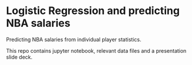 # Logistic Regression and predicting NBA salaries
Predicting NBA salaries from individual player statistics.

This repo contains jupyter notebook, relevant data files and a presentation slide deck.
